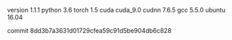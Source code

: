 version 1.1.1
python 3.6
torch 1.5
cuda cuda_9.0
cudnn 7.6.5
gcc 5.5.0
ubuntu 16.04

commit 8dd3b7a3631d01729cfea59c91d5be904db6c828